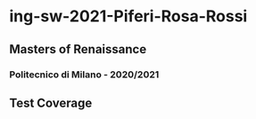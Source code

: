 # ing-sw-2021-Piferi-Rosa-Rossi

## Masters of Renaissance
### Politecnico di Milano - 2020/2021

## Test Coverage
